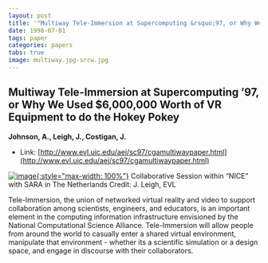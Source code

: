 ```yaml
---
layout: post
title: '"Multiway Tele-Immersion at Supercomputing &rsquo;97, or Why We Used $6,000,000 Worth of VR Equipment to do the Hokey Pokey"'
date: 1998-07-01
tags: paper
categories: papers
tabs: true
image: multiway.jpg-srcw.jpg
---
```


## Multiway Tele-Immersion at Supercomputing &rsquo;97, or Why We Used $6,000,000 Worth of VR Equipment to do the Hokey Pokey
**Johnson, A., Leigh, J., Costigan, J.**
- Link: [http://www.evl.uic.edu/aej/sc97/cgamultiwaypaper.html](http://www.evl.uic.edu/aej/sc97/cgamultiwaypaper.html)


[![image](https://www.evl.uic.edu/output/originals/multiway.jpg-srcw.jpg){:style="max-width: 100%"}](https://www.evl.uic.edu/output/originals/multiway.jpg-srcw.jpg)
Collaborative Session within &ldquo;NICE&rdquo; with SARA in The Netherlands
Credit: J. Leigh, EVL

Tele-Immersion, the union of networked virtual reality and video to support collaboration among scientists, engineers, and educators, is an important element in the computing information infrastructure envisioned by the National Computational Science Alliance. Tele-Immersion will allow people from around the world to casually enter a shared virtual environment, manipulate that environment - whether its a scientific simulation or a design space, and engage in discourse with their collaborators.